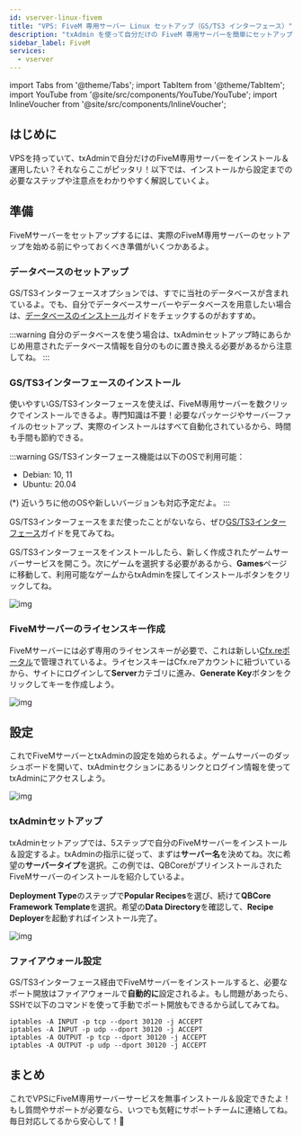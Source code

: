 ```yaml
---
id: vserver-linux-fivem
title: "VPS: FiveM 専用サーバー Linux セットアップ（GS/TS3 インターフェース）"
description: "txAdmin を使って自分だけの FiveM 専用サーバーを簡単にセットアップ＆運用する方法をチェック → 今すぐ詳しく見る"
sidebar_label: FiveM
services:
  - vserver
---
```


import Tabs from '@theme/Tabs';
import TabItem from '@theme/TabItem';
import YouTube from '@site/src/components/YouTube/YouTube';
import InlineVoucher from '@site/src/components/InlineVoucher';




## はじめに
VPSを持っていて、txAdminで自分だけのFiveM専用サーバーをインストール＆運用したい？それならここがピッタリ！以下では、インストールから設定までの必要なステップや注意点をわかりやすく解説していくよ。



## 準備

FiveMサーバーをセットアップするには、実際のFiveM専用サーバーのセットアップを始める前にやっておくべき準備がいくつかあるよ。


### データベースのセットアップ

GS/TS3インターフェースオプションでは、すでに当社のデータベースが含まれているよ。でも、自分でデータベースサーバーやデータベースを用意したい場合は、[データベースのインストール](vserver-linux-databases.md)ガイドをチェックするのがおすすめ。

:::warning
自分のデータベースを使う場合は、txAdminセットアップ時にあらかじめ用意されたデータベース情報を自分のものに置き換える必要があるから注意してね。 
:::



### GS/TS3インターフェースのインストール
使いやすいGS/TS3インターフェースを使えば、FiveM専用サーバーを数クリックでインストールできるよ。専門知識は不要！必要なパッケージやサーバーファイルのセットアップ、実際のインストールはすべて自動化されているから、時間も手間も節約できる。

:::warning
GS/TS3インターフェース機能は以下のOSで利用可能：

- Debian: 10, 11
- Ubuntu: 20.04

(*) 近いうちに他のOSや新しいバージョンも対応予定だよ。
:::

GS/TS3インターフェースをまだ使ったことがないなら、ぜひ[GS/TS3インターフェース](dedicated-linux-gs-interface.md)ガイドを見てみてね。

GS/TS3インターフェースをインストールしたら、新しく作成されたゲームサーバーサービスを開こう。次にゲームを選択する必要があるから、**Games**ページに移動して、利用可能なゲームからtxAdminを探してインストールボタンをクリックしてね。

![img](https://screensaver01.zap-hosting.com/index.php/s/jJaHrkd7LQAHx46/download)




### FiveMサーバーのライセンスキー作成

FiveMサーバーには必ず専用のライセンスキーが必要で、これは新しい[Cfx.reポータル](http://portal.cfx.re/)で管理されているよ。ライセンスキーはCfx.reアカウントに紐づいているから、サイトにログインして**Server**カテゴリに進み、**Generate Key**ボタンをクリックしてキーを作成しよう。

![img](https://screensaver01.zap-hosting.com/index.php/s/X6kHcs6o2dcFJqw/preview)



## 設定

これでFiveMサーバーとtxAdminの設定を始められるよ。ゲームサーバーのダッシュボードを開いて、txAdminセクションにあるリンクとログイン情報を使ってtxAdminにアクセスしよう。

![img](https://screensaver01.zap-hosting.com/index.php/s/W5xoFtgfZkeZFgQ/preview)

### txAdminセットアップ

txAdminセットアップでは、5ステップで自分のFiveMサーバーをインストール＆設定するよ。txAdminの指示に従って、まずは**サーバー名**を決めてね。次に希望の**サーバータイプ**を選択。この例では、QBCoreがプリインストールされたFiveMサーバーのインストールを紹介しているよ。

**Deployment Type**のステップで**Popular Recipes**を選び、続けて**QBCore Framework Template**を選択。希望の**Data Directory**を確認して、**Recipe Deployer**を起動すればインストール完了。

![img](https://screensaver01.zap-hosting.com/index.php/s/i7mSNNs29b6QLjz/download)




### ファイアウォール設定

GS/TS3インターフェース経由でFiveMサーバーをインストールすると、必要なポート開放はファイアウォールで**自動的に**設定されるよ。もし問題があったら、SSHで以下のコマンドを使って手動でポート開放もできるから試してみてね。

```
iptables -A INPUT -p tcp --dport 30120 -j ACCEPT
iptables -A INPUT -p udp --dport 30120 -j ACCEPT
iptables -A OUTPUT -p tcp --dport 30120 -j ACCEPT
iptables -A OUTPUT -p udp --dport 30120 -j ACCEPT 
```



## まとめ

これでVPSにFiveM専用サーバーサービスを無事インストール＆設定できたよ！もし質問やサポートが必要なら、いつでも気軽にサポートチームに連絡してね。毎日対応してるから安心して！🙂


<InlineVoucher />